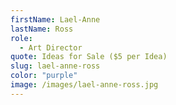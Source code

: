 ```yaml
---
firstName: Lael-Anne
lastName: Ross
role:
  - Art Director
quote: Ideas for Sale ($5 per Idea)
slug: lael-anne-ross
color: "purple"
image: /images/lael-anne-ross.jpg
---
```

